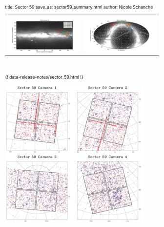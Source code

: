 title: Sector 59
save_as: sector59_summary.html
author: Nicole Schanche


<table>
  <tr>
    <th colspan="2" ></th>
  </tr>
  <tr>
    <td width="50%" style = "text-align: center;">
          <img class="img-responsive" style="max-width:100%;" src="images/sector-plots/tess_galactic_sector_059.png"> 
    </td>
    <td width="50%" style = "text-align: center;">
          <img class="img-responsive" style="max-width:100%;" src="images/sector-plots/tess_icrs_sector_059.png">
    </td>
  </tr>
</table>
<br></br>





{! data-release-notes/sector_59.html !}

<img class="img-responsive" style="max-width:90%;" src="images/sector-plots/sector-plots.059.jpeg">